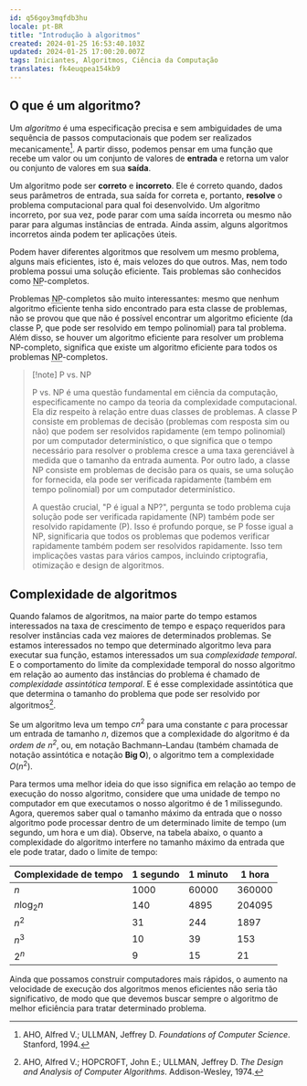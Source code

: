 ```yaml
---
id: q56goy3mqfdb3hu
locale: pt-BR
title: "Introdução à algoritmos"
created: 2024-01-25 16:53:40.103Z
updated: 2024-01-25 17:00:20.007Z
tags: Iniciantes, Algoritmos, Ciência da Computação
translates: fk4euqpea154kb9
---
```


## O que é um algoritmo?

Um _algoritmo_ é uma especificação precisa e sem ambiguidades de uma sequência de passos computacionais que podem ser realizados mecanicamente[^1]. A partir disso, podemos pensar em uma função que recebe um valor ou um conjunto de valores de **entrada** e retorna um valor ou conjunto de valores em sua **saída**.

Um algoritmo pode ser **correto** e **incorreto**. Ele é correto quando, dados seus parâmetros de entrada, sua saída for correta e, portanto, **resolve** o problema computacional para qual foi desenvolvido. Um algoritmo incorreto, por sua vez, pode parar com uma saída incorreta ou mesmo não parar para algumas instâncias de entrada. Ainda assim, alguns algoritmos incorretos ainda podem ter aplicações úteis.

Podem haver diferentes algoritmos que resolvem um mesmo problema, alguns mais eficientes, isto é, mais velozes do que outros. Mas, nem todo problema possui uma solução eficiente. Tais problemas são conhecidos como <abbr title="Tempo polinomial não-determinístico">NP</abbr>-completos.

Problemas <abbr title="Tempo polinomial não-determinístico">NP</abbr>-completos são muito interessantes: mesmo que nenhum algoritmo eficiente tenha sido encontrado para esta classe de problemas, não se provou que que não é possível encontrar um algoritmo eficiente (da classe P, que pode ser resolvido em tempo polinomial) para tal problema. Além disso, se houver um algoritmo eficiente para resolver um problema NP-completo, significa que existe um algoritmo eficiente para todos os problemas <abbr title="tempo polinomial não-determinístico">NP</abbr>-completos.

> [!note] P vs. NP
>
> <p>P vs. NP é uma questão fundamental em ciência da computação, especificamente no campo da teoria da complexidade computacional. Ela diz respeito à relação entre duas classes de problemas. A classe P consiste em problemas de decisão (problemas com resposta sim ou não) que podem ser resolvidos rapidamente (em tempo polinomial) por um computador determinístico, o que significa que o tempo necessário para resolver o problema cresce a uma taxa gerenciável à medida que o tamanho da entrada aumenta. Por outro lado, a classe NP consiste em problemas de decisão para os quais, se uma solução for fornecida, ela pode ser verificada rapidamente (também em tempo polinomial) por um computador determinístico.</p>
> <p>A questão crucial, "P é igual a NP?", pergunta se todo problema cuja solução pode ser verificada rapidamente (NP) também pode ser resolvido rapidamente (P). Isso é profundo porque, se P fosse igual a NP, significaria que todos os problemas que podemos verificar rapidamente também podem ser resolvidos rapidamente. Isso tem implicações vastas para vários campos, incluindo criptografia, otimização e design de algoritmos.</p>

## Complexidade de algoritmos

Quando falamos de algoritmos, na maior parte do tempo estamos interessados na taxa de crescimento de tempo e espaço requeridos para resolver instâncias cada vez maiores de determinados problemas. Se estamos interessados no tempo que determinado algoritmo leva para executar sua função, estamos interessados um sua _complexidade temporal_. E o comportamento do limite da complexidade temporal do nosso algoritmo em relação ao aumento das instâncias do problema é chamado de _complexidade assintótica temporal_. E é esse complexidade assintótica que que determina o tamanho do problema que pode ser resolvido por algoritmos[^2].

Se um algoritmo leva um tempo $cn^2$ para uma constante $c$ para processar um entrada de tamanho $n$, dizemos que a complexidade do algoritmo é da _ordem de $n^2$_, ou, em notação Bachmann–Landau (também chamada de notação assintótica e notação **Big O**), o algoritmo tem a complexidade $O(n^2)$.

Para termos uma melhor ideia do que isso significa em relação ao tempo de execução do nosso algoritmo, considere que uma unidade de tempo no computador em que executamos o nosso algoritmo é de 1 milissegundo. Agora, queremos saber qual o tamanho máximo da entrada que o nosso algoritmo pode processar dentro de um determinado limite de tempo (um segundo, um hora e um dia). Observe, na tabela abaixo, o quanto a complexidade do algoritmo interfere no tamanho máximo da entrada que ele pode tratar, dado o limite de tempo:

| Complexidade de tempo | 1 segundo | 1 minuto | 1 hora |
| --------------------- | --------- | -------- | ------ |
| $n$                   | 1000      | 60000    | 360000 |
| $n \log_2 n$          | 140       | 4895     | 204095 |
| $n^2$                 | 31        | 244      | 1897   |
| $n^3$                 | 10        | 39       | 153    |
| $2^n$                 | 9         | 15       | 21     |

Ainda que possamos construir computadores mais rápidos, o aumento na velocidade de execução dos algoritmos menos eficientes não seria tão significativo, de modo que que devemos buscar sempre o algoritmo de melhor eficiência para tratar determinado problema.

[^1]: AHO, Alfred V.; ULLMAN, Jeffrey D. _Foundations of Computer Science_. Stanford, 1994.
[^2]: AHO, Alfred V.; HOPCROFT, John E.; ULLMAN, Jeffrey D. _The Design and Analysis of Computer Algorithms_. Addison-Wesley, 1974.
